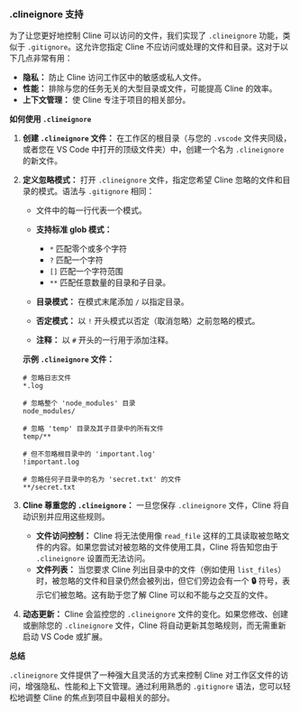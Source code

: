 ### .clineignore 支持

为了让您更好地控制 Cline 可以访问的文件，我们实现了 `.clineignore` 功能，类似于 `.gitignore`。这允许您指定 Cline 不应访问或处理的文件和目录。这对于以下几点非常有用：

*   **隐私：** 防止 Cline 访问工作区中的敏感或私人文件。
*   **性能：** 排除与您的任务无关的大型目录或文件，可能提高 Cline 的效率。
*   **上下文管理：** 使 Cline 专注于项目的相关部分。

**如何使用 `.clineignore`**

1.  **创建 `.clineignore` 文件：** 在工作区的根目录（与您的 `.vscode` 文件夹同级，或者您在 VS Code 中打开的顶级文件夹）中，创建一个名为 `.clineignore` 的新文件。

2.  **定义忽略模式：** 打开 `.clineignore` 文件，指定您希望 Cline 忽略的文件和目录的模式。语法与 `.gitignore` 相同：

    *   文件中的每一行代表一个模式。
    *   **支持标准 glob 模式：**
        *   `*` 匹配零个或多个字符
        *   `?` 匹配一个字符
        *   `[]` 匹配一个字符范围
        *   `**` 匹配任意数量的目录和子目录。

    *   **目录模式：** 在模式末尾添加 `/` 以指定目录。
    *   **否定模式：** 以 `!` 开头模式以否定（取消忽略）之前忽略的模式。
    *   **注释：** 以 `#` 开头的一行用于添加注释。

    **示例 `.clineignore` 文件：**

    ```
    # 忽略日志文件
    *.log

    # 忽略整个 'node_modules' 目录
    node_modules/

    # 忽略 'temp' 目录及其子目录中的所有文件
    temp/**

    # 但不忽略根目录中的 'important.log'
    !important.log

    # 忽略任何子目录中的名为 'secret.txt' 的文件
    **/secret.txt
    ```

3.  **Cline 尊重您的 `.clineignore`：** 一旦您保存 `.clineignore` 文件，Cline 将自动识别并应用这些规则。

    *   **文件访问控制：** Cline 将无法使用像 `read_file` 这样的工具读取被忽略文件的内容。如果您尝试对被忽略的文件使用工具，Cline 将告知您由于 `.clineignore` 设置而无法访问。
    *   **文件列表：** 当您要求 Cline 列出目录中的文件（例如使用 `list_files`）时，被忽略的文件和目录仍然会被列出，但它们旁边会有一个 **🔒** 符号，表示它们被忽略。这有助于您了解 Cline 可以和不能与之交互的文件。

4.  **动态更新：** Cline 会监控您的 `.clineignore` 文件的变化。如果您修改、创建或删除您的 `.clineignore` 文件，Cline 将自动更新其忽略规则，而无需重新启动 VS Code 或扩展。

**总结**

`.clineignore` 文件提供了一种强大且灵活的方式来控制 Cline 对工作区文件的访问，增强隐私、性能和上下文管理。通过利用熟悉的 `.gitignore` 语法，您可以轻松地调整 Cline 的焦点到项目中最相关的部分。
